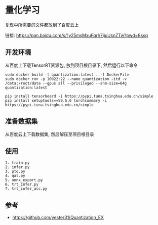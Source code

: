 # 量化学习
复现中所需要的文件都放到了百度云上

链接: https://pan.baidu.com/s/1y25msMxuFqrh7ijuUsnZTw?pwd=8ssq

## 开发环境
从百度上下载TensorRT资源包, 放到项目根目录下, 然后运行以下命令
```
sudo docker build -t quantization:latest . -f DockerFile
sudo docker run -p 10022:22 --name quantization -itd -v /data:/root/data --gpus all --privileged --shm-size=64g quantization:latest

pip install tensorboard -i https://pypi.tuna.tsinghua.edu.cn/simple
pip install setuptools==59.5.0 torchsummary -i https://pypi.tuna.tsinghua.edu.cn/simple

```
## 准备数据集
从百度云上下载数据集, 然后解压至项目根目录

## 使用
```shell
1. train.py
2. infer.py
3. ptq.py
4. qat.py
5. onnx_export.py
6. trt_infer.py
7. trt_infer_acc.py
```


## 参考
- https://github.com/yester31/Quantization_EX
